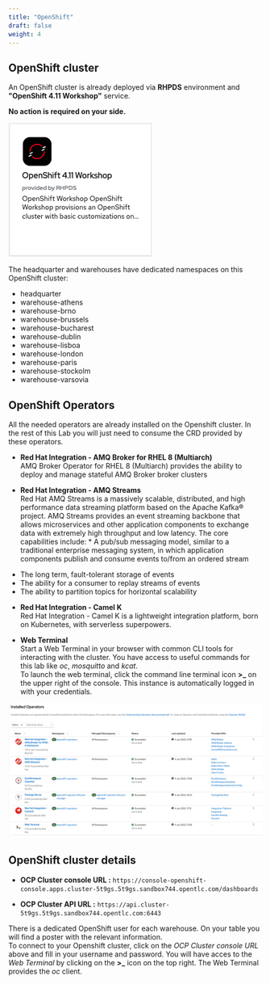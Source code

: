 ```yaml
---
title: "OpenShift"
draft: false
weight: 4
---
```


## OpenShift cluster

An OpenShift cluster is already deployed via **RHPDS** environment and **"OpenShift 4.11 Workshop"** service.

**No action is required on your side.**

![RHPDS Service](/images/rhpds_service.png)

 The headquarter and warehouses have dedicated namespaces on this OpenShift cluster:

* headquarter
* warehouse-athens
* warehouse-brno
* warehouse-brussels
* warehouse-bucharest
* warehouse-dublin
* warehouse-lisboa
* warehouse-london
* warehouse-paris
* warehouse-stockolm
* warehouse-varsovia

## OpenShift Operators

All the needed operators are already installed on the Openshift cluster.
In the rest of this Lab you will just need to consume the CRD provided by these operators.

* **Red Hat Integration - AMQ Broker for RHEL 8 (Multiarch)**  
AMQ Broker Operator for RHEL 8 (Multiarch) provides the ability to deploy and manage stateful AMQ Broker broker clusters

* **Red Hat Integration - AMQ Streams**  
Red Hat AMQ Streams is a massively scalable, distributed, and high performance data streaming platform based on the Apache Kafka® project. AMQ Streams provides an event streaming backbone that allows microservices and other application components to exchange data with extremely high throughput and low latency. The core capabilities include: * A pub/sub messaging model, similar to a traditional enterprise messaging system, in which application components publish and consume events to/from an ordered stream

- The long term, fault-tolerant storage of events
- The ability for a consumer to replay streams of events
- The ability to partition topics for horizontal scalability

* **Red Hat Integration - Camel K**  
Red Hat Integration - Camel K is a lightweight integration platform, born on Kubernetes, with serverless superpowers.

* **Web Terminal**  
Start a Web Terminal in your browser with common CLI tools for interacting with the cluster. You have access to useful commands for this lab like *oc*, *mosquitto* and *kcat*.  
To launch the web terminal, click the command line terminal icon **>_** on the upper right of the console. This instance is automatically logged in with your credentials.

![Openshift Operators](/images/operatos.png)

## OpenShift cluster details

* **OCP Cluster console URL :** `https://console-openshift-console.apps.cluster-5t9gs.5t9gs.sandbox744.opentlc.com/dashboards`

* **OCP Cluster API URL :** `https://api.cluster-5t9gs.5t9gs.sandbox744.opentlc.com:6443`

There is a dedicated OpenShift user for each warehouse.
On your table you will find a poster with the relevant information.  
To connect to your Openshift cluster, click on the *OCP Cluster console URL* above and fill in your username and password. You will have acces to the *Web Terminal* by clicking on the **>_** icon on the top right. The Web Terminal provides the *oc* client.
